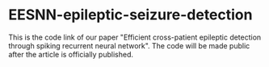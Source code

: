 # EESNN-epileptic-seizure-detection
This is the code link of our paper "Efficient cross-patient epileptic detection through spiking recurrent neural network". The code will be made public after the article is officially published.
